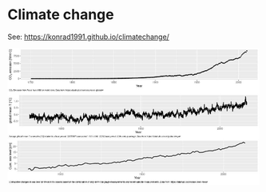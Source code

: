 # Climate change

See: https://konrad1991.github.io/climatechange/

![climate change](https://github.com/Konrad1991/climatechange/blob/main/climatechange.jpeg)
